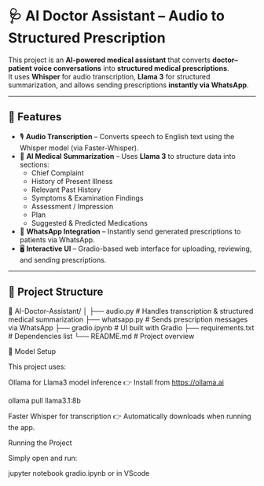 # 🩺 AI Doctor Assistant – Audio to Structured Prescription

This project is an **AI-powered medical assistant** that converts **doctor–patient voice conversations** into **structured medical prescriptions**.  
It uses **Whisper** for audio transcription, **Llama 3** for structured summarization, and allows sending prescriptions **instantly via WhatsApp**.

---

## 🚀 Features

- 🎙️ **Audio Transcription** – Converts speech to English text using the Whisper model (via Faster-Whisper).
- 🧠 **AI Medical Summarization** – Uses **Llama 3** to structure data into sections:
  - Chief Complaint  
  - History of Present Illness  
  - Relevant Past History  
  - Symptoms & Examination Findings  
  - Assessment / Impression  
  - Plan  
  - Suggested & Predicted Medications
- 💬 **WhatsApp Integration** – Instantly send generated prescriptions to patients via WhatsApp.
- 🖥️ **Interactive UI** – Gradio-based web interface for uploading, reviewing, and sending prescriptions.

---

## 🧩 Project Structure

📂 AI-Doctor-Assistant/
│
├── audio.py # Handles transcription & structured medical summarization
├── whatsapp.py # Sends prescription messages via WhatsApp
├── gradio.ipynb # UI built with Gradio
├── requirements.txt # Dependencies list
└── README.md # Project overview

🧠 Model Setup

This project uses:

Ollama for Llama3 model inference
👉 Install from https://ollama.ai

ollama pull llama3.1:8b


Faster Whisper for transcription
👉 Automatically downloads when running the app.


Running the Project

Simply open and run:

jupyter notebook gradio.ipynb or in VScode
